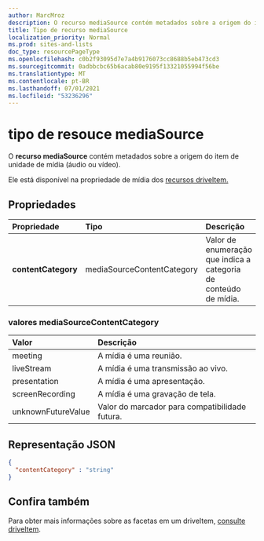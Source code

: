 ```yaml
---
author: MarcMroz
description: O recurso mediaSource contém metadados sobre a origem do item de unidade de mídia (áudio ou vídeo).
title: Tipo de recurso mediaSource
localization_priority: Normal
ms.prod: sites-and-lists
doc_type: resourcePageType
ms.openlocfilehash: c0b2f93095d7e7a4b9176073cc8688b5eb473cd3
ms.sourcegitcommit: 0adbbcbc65b6acab80e9195f13321055994f56be
ms.translationtype: MT
ms.contentlocale: pt-BR
ms.lasthandoff: 07/01/2021
ms.locfileid: "53236296"
---
```

# <a name="mediasource-resouce-type"></a>tipo de resouce mediaSource

O **recurso mediaSource** contém metadados sobre a origem do item de unidade de mídia (áudio ou vídeo).

Ele está disponível na propriedade de mídia dos [recursos driveItem.][item-resource]

## <a name="properties"></a>Propriedades

| Propriedade                 | Tipo                       | Descrição                                                                                      |
| :----------------------- | :------------------------  | :----------------------------------------------------------------------------------------------- |
| **contentCategory**      | mediaSourceContentCategory | Valor de enumeração que indica a categoria de conteúdo de mídia.                                     |

### <a name="mediasourcecontentcategory-values"></a>valores mediaSourceContentCategory

| Valor               | Descrição                                         |
|:------------------- |:----------------------------------------------------|
| meeting             | A mídia é uma reunião.                             |
| liveStream          | A mídia é uma transmissão ao vivo.                         |
| presentation        | A mídia é uma apresentação.                        |
| screenRecording     | A mídia é uma gravação de tela.                    |
| unknownFutureValue  | Valor do marcador para compatibilidade futura.              |

## <a name="json-representation"></a>Representação JSON

<!-- {
  "blockType": "resource",
  "optionalProperties": [
    "contentCategory"
  ],
  "@odata.type": "microsoft.graph.mediaSource"
}-->

```json
{
  "contentCategory" : "string"
}
```

## <a name="see-also"></a>Confira também

Para obter mais informações sobre as facetas em um driveItem, [consulte driveItem](driveitem.md).

[item-resource]: ../resources/driveitem.md

<!-- {
  "type": "#page.annotation",
  "description": "The mediaSource facet provides information about drive item source.",
  "keywords": "mediaSource,client,media info,onedrive",
  "section": "documentation",
  "tocPath&quot;: &quot;Facets/MediaSource"
} -->
